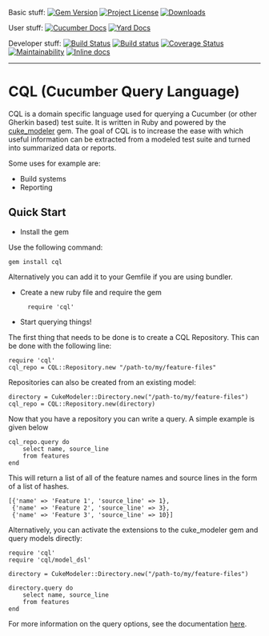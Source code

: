 Basic stuff:
[![Gem Version](https://badge.fury.io/rb/cql.svg)](https://rubygems.org/gems/cql)
[![Project License](https://img.shields.io/badge/license-MIT-blue.svg)](https://opensource.org/licenses/mit-license.php)
[![Downloads](https://img.shields.io/gem/dt/cql.svg)](https://rubygems.org/gems/cql)

User stuff:
[![Cucumber Docs](http://img.shields.io/badge/Documentation-Features-green.svg)](https://github.com/enkessler/cql/tree/master/testing/cucumber/features)
[![Yard Docs](http://img.shields.io/badge/Documentation-API-blue.svg)](https://www.rubydoc.info/gems/cql)

Developer stuff:
[![Build Status](https://travis-ci.org/enkessler/cql.svg)](https://travis-ci.org/enkessler/cql)
[![Build status](https://ci.appveyor.com/api/projects/status/ia3t0tkyj4tuobq8?svg=true)](https://ci.appveyor.com/project/enkessler/cql)
[![Coverage Status](https://coveralls.io/repos/github/enkessler/cql/badge.svg)](https://coveralls.io/github/enkessler/cql)
[![Maintainability](https://api.codeclimate.com/v1/badges/a469e37db8e67c1c989b/maintainability)](https://codeclimate.com/github/enkessler/cql/maintainability)
[![Inline docs](http://inch-ci.org/github/enkessler/cql.svg)](https://inch-ci.org/github/enkessler/cql)

---


# CQL (Cucumber Query Language)

CQL is a domain specific language used for querying a Cucumber (or other Gherkin based) test suite. It is written 
in Ruby and powered by the [cuke_modeler](https://github.com/enkessler/cuke_modeler) gem. The goal of CQL is to increase the ease with which 
useful information can be extracted from a modeled test suite and turned into summarized data or reports.


Some uses for example are:

* Build systems
* Reporting

## Quick Start

* Install the gem

Use the following command:

    gem install cql

Alternatively you can add it to your Gemfile if you are using bundler.

* Create a new ruby file and require the gem

        require 'cql'

* Start querying things!

The first thing that needs to be done is to create a CQL Repository. This can be done with the following line:

    require 'cql'
    cql_repo = CQL::Repository.new "/path-to/my/feature-files"

Repositories can also be created from an existing model:

    directory = CukeModeler::Directory.new("/path-to/my/feature-files")
    cql_repo = CQL::Repository.new(directory)

Now that you have a repository you can write a query. A simple example is given below

    cql_repo.query do
        select name, source_line
        from features
    end

This will return a list of all of the feature names and source lines in the form of a list of hashes.

    [{'name' => 'Feature 1', 'source_line' => 1},
     {'name' => 'Feature 2', 'source_line' => 3},
     {'name' => 'Feature 3', 'source_line' => 10}]

Alternatively, you can activate the extensions to the cuke_modeler gem and query models directly:

    require 'cql'
    require 'cql/model_dsl'
    
    directory = CukeModeler::Directory.new("/path-to/my/feature-files")

    directory.query do
        select name, source_line
        from features
    end

For more information on the query options, see the documentation [here](https://github.com/enkessler/cql/tree/master/testing/cucumber/features).
